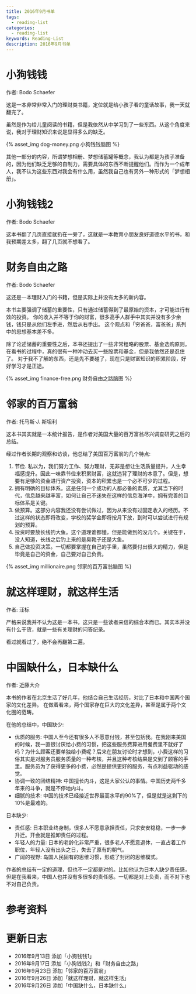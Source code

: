 ```yaml
---
title: 2016年9月书单
tags:
  - reading-list
categories:
  - reading-list
keywords: Reading-List
description: 2016年9月书单
---
```



# 小狗钱钱

作者: Bodo Schaefer

这是一本非常非常入门的理财类书籍，定位就是给小孩子看的童话故事，我一天就翻完了。

虽然是作为给儿童阅读的书籍，但是我依然从中学习到了一些东西。从这个角度来说，我对于理财知识来说是显得多么的缺乏。


{% asset_img dog-money.png 小狗钱钱脑图 %}

其他一部分的内容，所谓梦想相册、梦想储蓄罐等概念，我认为都是为孩子准备的，因为他们缺乏足够的自制力，需要具体的东西不断提醒他们。而作为一个成年人，我不认为这些东西对我会有什么用，虽然我自己也有另外一种形式的「梦想相册」。


# 小狗钱钱2

作者: Bodo Schaefer

这本书翻了几页直接就扔在一旁了，这就是一本教育小朋友良好道德水平的书，和我预期差太多，翻了几页就不想看了。


# 财务自由之路

作者: Bodo Schaefer

这还是一本理财入门的书籍，但是实际上并没有太多的新内容。

本书主要强调了储蓄的重要性，只有通过储蓄得到了最原始的资本，才可能进行有效的投资。
你的收入并不等于你的财富，很多高手人群手中其实并没有多少余钱，钱只是从他们左手进，然后从右手出。
这个观点和「穷爸爸，富爸爸」系列中的思想基本差不多。

除了论述储蓄的重要性之后，本书还提出了一些非常粗略的股票、基金选购原则。
在看书的过程中，真的很有一种冲动去买一些股票和基金，但是我依然还是忍住了。
对于我不了解的东西，还是先不要碰了，现在只是财富知识的积累阶段，好好学习才是正途。


{% asset_img finance-free.png 财务自由之路脑图 %}


# 邻家的百万富翁

作者: 托马斯·J. 斯坦利

这本书其实就是一本统计报告，是作者对美国大量的百万富翁尽兴调查研究之后的总结。

经过作者长期的观察和访谈，他总结了美国百万富翁的几个特点:

1. 节俭. 私以为，我们努力工作、努力理财，无非是想让生活质量提升，人生幸福感提升。因此一味靠节俭来积累财富，这就违背了理财的本意了。但是，想要有足够的资金进行资产投资，资本的积累也是一个必不可少的过程。
2. 拥有明确的目标体系。这是任何一个成功的人都必备的素质，尤其当下的时代，信息越来越丰富，如何让自己不迷失在这样的信息海洋中，拥有完善的目标体系是关键。
3. 做预算。这部分内容我还没有尝试做过，因为从来没有过固定收入的经历。不过这样的状态即将改变，学校的奖学金即将按月下放，到时可以尝试进行有规划的预算。
4. 投资时要放长线钓大鱼。这个道理谁都懂，但是能做到的没几个。关键在于，没人知道，长线之后钓上来的是臭靴子还是大鱼。
5. 自己做投资决策。一切都要掌握在自己的手里，虽然要付出很大的精力，但是毕竟是自己的资金，自己要对自己负责。

{% asset_img millionaire.png 邻家的百万富翁脑图 %}

# 就这样理财，就这样生活

作者: 汪标

严格来说我并不认为这是一本书，这只是一些读者来信的综合本而已。其实本并没有什么干货，就是一些有关理财的问答纪录。

看过就看过了，绝不会再翻第二遍。


# 中国缺什么，日本缺什么

作者: 近藤大介

本书的作者在北京生活了好几年，他结合自己生活经历，对比了日本和中国两个国家的文化差异。
在做着看来，两个国家存在巨大的文化差异，甚至是属于两个文化圈的范畴。

在他的总结中，中国缺少:

- 优质的服务: 中国人至今还有很多人不愿意付钱，甚至包括我。在我刚来美国的时候，我一直很讨厌给小费的习惯，把这些服务费算进用餐费里不就好了吗？为什么顾客还要单独给小费呢？后来在朋友讨论时才想到，小费这样的习俗其实是对服务员服务质量的一种考核，并且这种考核结果是交到了顾客的手里。服务员为了获得更多的小费，必然是提供更好的服务，有点利益驱动的感觉。
- 协调一致的团结精神: 中国擅长内斗，这是大家公认的事情。中国历史两千多年来的斗争，就是不停地内斗。
- 细腻的技术: 中国的技术已经接近世界最高水平的90%了，但是就是这剩下的10%是最难的。

日本缺少:

- 责任感: 日本职业终身制，很多人不愿意承担责任，只求安安稳稳，一步一步升迁。开会就是推卸责任的过程。
- 年轻人的力量: 日本的老龄化非常严重，很多老人不愿意退休，一直占着工作职位，年轻人没有出头之日，失去了原有的朝气。
- 广阔的视野: 岛国人民固有的思维习惯，形成了封闭的思维模式。

作者的总结有一定的道理，但也不一定都是对的。比如他认为日本人缺少责任感，但是在我看来，中国人也并没有多很多的责任感。一切都是对上负责，而不对下也不对自己负责。



# 参考资料

# 更新日志

- 2016年9月13日 添加「小狗钱钱1」
- 2016年9月17日 添加「小狗钱钱2」和「财务自由之路」
- 2016年9月23日 添加「邻家的百万富翁」
- 2016年9月26日 添加「就这样理财，就这样生活」
- 2016年9月26日 添加「中国缺什么，日本缺什么」
